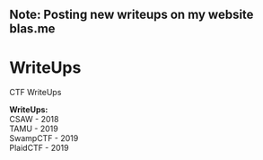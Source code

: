 ## Note: Posting new writeups on my website blas.me
# WriteUps
CTF WriteUps

<strong>WriteUps:</strong> </br>
CSAW - 2018 </br>
TAMU - 2019 </br>
SwampCTF - 2019 </br>
PlaidCTF - 2019
